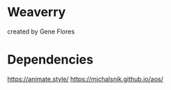 # Weaverry
created by Gene Flores

# Dependencies

https://animate.style/
https://michalsnik.github.io/aos/
